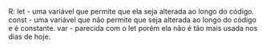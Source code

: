 <!-- 5. Qual é a diferença entre as palavras-chave var, let e const em JavaScript? -->

R: let - uma variável que permite que ela seja alterada ao longo do código.
const - uma variável que não permite que seja alterada ao longo do código e é constante.
var - parecida com o let porém ela não é tão mais usada nos dias de hoje.
